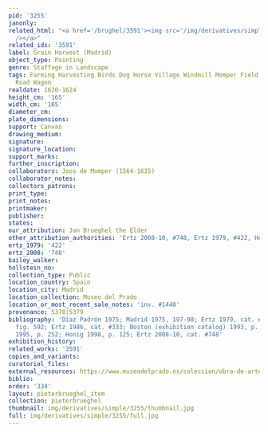 ```yaml
---
pid: '3255'
janonly: 
related_html: "<a href='/brughel/3591'><img src='/img/derivatives/simple/3591/thumbnail.jpg'
  /></a>"
related_ids: '3591'
label: Grain Harvest (Madrid)
object_type: Painting
genre: Staffage in Landscape
tags: Farming Harvesting Birds Dog Horse Village Windmill Momper Field Peasants Labor
  Road Wagon
realdate: 1620-1624
height_cm: '165'
width_cm: '165'
diameter_cm: 
plate_dimensions: 
support: Canvas
drawing_medium: 
signature: 
signature_location: 
support_marks: 
further_inscription: 
collaborators: Joos de Momper (1564-1635)
collaborator_notes: 
collectors_patrons: 
print_type: 
print_notes: 
printmaker: 
publisher: 
states: 
our_attribution: Jan Brueghel the Elder
other_attribution_authorities: 'Ertz 2008-10, #748, Ertz 1979, #422, Honig database'
ertz_1979: '422'
ertz_2008: '748'
bailey_walker: 
hollstein_no: 
collection_type: Public
location_country: Spain
location_city: Madrid
location_collection: Museo del Prado
location_or_most_recent_sale_notes: 'inv. #1440'
provenance: 5378|5379
bibliography: 'Díaz Padrón 1975; Madrid 1975, 197-98; Ertz 1979, cat. #422, p. 488,
  fig. 592; Ertz 1986, cat. #333; Boston (exhibition catalog) 1993, p. 474; Madrid
  1995, p. 252; Honig 1998, p. 125; Ertz 2008-10, cat. #748'
exhibition_history: 
related_works: '3591'
copies_and_variants: 
curatorial_files: 
external_resources: https://www.museodelprado.es/coleccion/obra-de-arte/la-vida-en-el-campo/1b0e7bc9-bbd6-41ed-931d-fe431211a98e
biblio: 
order: '334'
layout: pieterbrueghel_item
collection: pieterbrueghel
thumbnail: img/derivatives/simple/3255/thumbnail.jpg
full: img/derivatives/simple/3255/full.jpg
---
```

